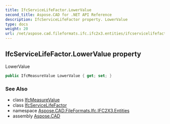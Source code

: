 ```yaml
---
title: IfcServiceLifeFactor.LowerValue
second_title: Aspose.CAD for .NET API Reference
description: IfcServiceLifeFactor property. LowerValue
type: docs
weight: 20
url: /net/aspose.cad.fileformats.ifc.ifc2x3.entities/ifcservicelifefactor/lowervalue/
---
```

## IfcServiceLifeFactor.LowerValue property

LowerValue

```csharp
public IfcMeasureValue LowerValue { get; set; }
```

### See Also

* class [IfcMeasureValue](../../../aspose.cad.fileformats.ifc.ifc2x3.types/ifcmeasurevalue/)
* class [IfcServiceLifeFactor](../)
* namespace [Aspose.CAD.FileFormats.Ifc.IFC2X3.Entities](../../ifcservicelifefactor/)
* assembly [Aspose.CAD](../../../)


